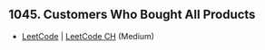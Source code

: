 ## 1045. Customers Who Bought All Products

-  [LeetCode](https://leetcode.com/problems/customers-who-bought-all-products/) | [LeetCode CH](https://leetcode.cn/problems/customers-who-bought-all-products/) (Medium)
